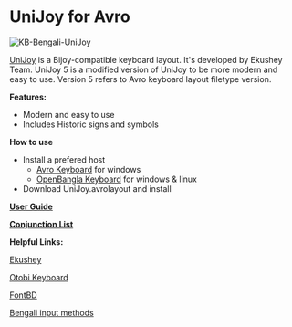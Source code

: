 # UniJoy for Avro

![KB-Bengali-UniJoy](https://user-images.githubusercontent.com/27731012/188329390-71789b79-3768-47b6-b0e3-f19002ecc112.svg)

[UniJoy](https://ekushey.org/keyboard-layout/ekusheyr-shadhinota-unijoy-layout/) is a Bijoy-compatible keyboard layout. It's developed by Ekushey Team. UniJoy 5 is a modified version of UniJoy to be more modern and easy to use. Version 5 refers to Avro keyboard layout filetype version.

**Features:**

- Modern and easy to use
- Includes Historic signs and symbols

**How to use**

- Install a prefered host
  - [Avro Keyboard](https://www.omicronlab.com/avro-keyboard.html) for windows
  - [OpenBangla Keyboard](https://openbangla.github.io/) for windows & linux
- Download UniJoy.avrolayout and install

[**User Guide**](https://otobikb.github.io/elements/overview.pdf)

[**Conjunction List**](https://ekushey.org/wp-content/uploads/2022/08/Bangla_Conjunction_Lists.pdf)

**Helpful Links:**

 [Ekushey](https://ekushey.org)

 [Otobi Keyboard](https://otobikb.github.io)

 [FontBD](https://fontbd.com)

 [Bengali input methods](https://en.wikipedia.org/wiki/Bengali_input_methods)
